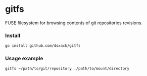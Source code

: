 # gitfs

FUSE filesystem for browsing contents of git repositories revisions.

### Install

```sh
go install github.com/dsxack/gitfs
```

### Usage example

```sh
gitfs ~/path/to/git/repository ./path/to/mount/directory
```
